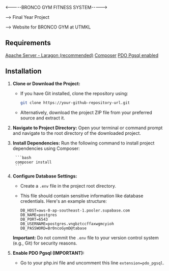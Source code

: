 <-----BRONCO GYM FITNESS SYSTEM----->

--> Final Year Project

--> Website for BRONCO GYM at UTMKL

## Requirements
[Apache Server - Laragon (recommended)](https://laragon.org/)
[Composer](https://getcomposer.org/Composer-Setup.exe)
[PDO Pgsql enabled](https://www.php.net/manual/en/ref.pdo-pgsql.php)

## Installation

1. **Clone or Download the Project:**
    - If you have Git installed, clone the repository using:

        ```bash
        git clone https://your-github-repository-url.git
        ```

    - Alternatively, download the project ZIP file from your preferred source and extract it.

2. **Navigate to Project Directory:**
    Open your terminal or command prompt and navigate to the root directory of the downloaded project.

3. **Install Dependencies:**
    Run the following command to install project dependencies using Composer:

        ```bash
        composer install
        ```

4. **Configure Database Settings:**
    - Create a `.env` file in the project root directory.
    - This file should contain sensitive information like database credentials. Here's an example structure:

        ```
        DB_HOST=aws-0-ap-southeast-1.pooler.supabase.com
        DB_NAME=postgres
        DB_PORT=6543
        DB_USERNAME=postgres.vngbztccffaxwgmcyioh
        DB_PASSWORD=Br0ncoGymD@tabase
        ```

    **Important:**  Do not commit the `.env` file to your version control system (e.g., Git) for security reasons.


5. **Enable PDO Pgsql (IMPORTANT):**
    - Go to your php.ini file and uncomment this line `extension=pdo_pgsql`.
